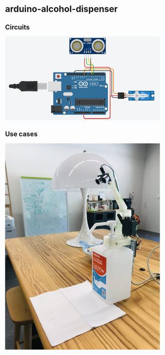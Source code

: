 # arduino-alcohol-dispenser
## Circuits
![image](https://raw.githubusercontent.com/bavensky/arduino-alcohol-dispenser/master/circuits.PNG)
## Use cases
![image](https://raw.githubusercontent.com/bavensky/arduino-alcohol-dispenser/master/usecases.jpg)
